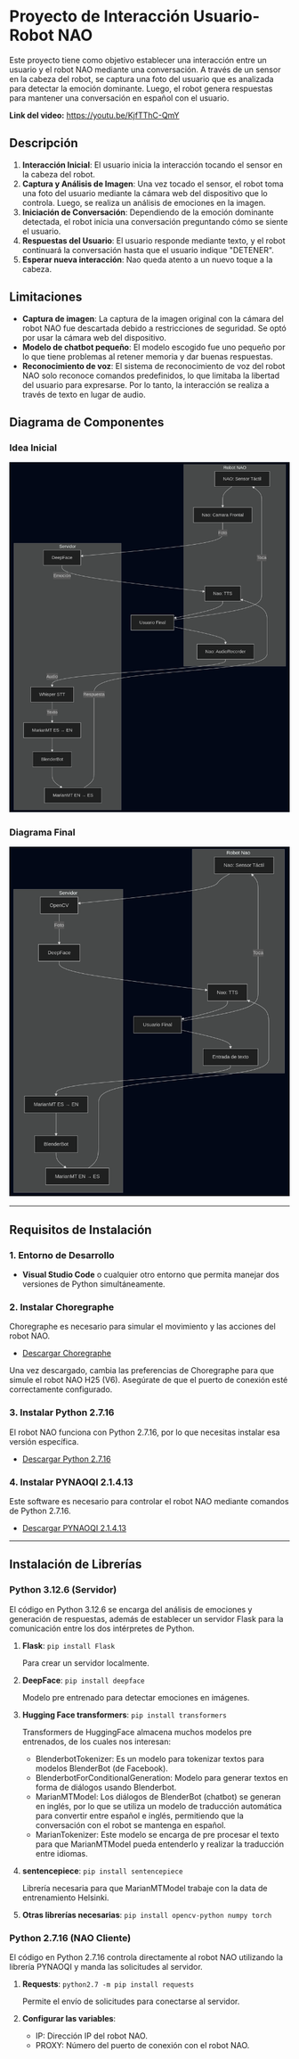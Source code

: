 # Proyecto de Interacción Usuario-Robot NAO

Este proyecto tiene como objetivo establecer una interacción entre un usuario y el robot NAO mediante una conversación. A través de un sensor en la cabeza del robot, se captura una foto del usuario que es analizada para detectar la emoción dominante. Luego, el robot genera respuestas para mantener una conversación en español con el usuario.

**Link del video:** https://youtu.be/KjfTThC-QmY

## Descripción

1. **Interacción Inicial**: El usuario inicia la interacción tocando el sensor en la cabeza del robot.
2. **Captura y Análisis de Imagen**: Una vez tocado el sensor, el robot toma una foto del usuario mediante la cámara web del dispositivo que lo controla. Luego, se realiza un análisis de emociones en la imagen.
3. **Iniciación de Conversación**: Dependiendo de la emoción dominante detectada, el robot inicia una conversación preguntando cómo se siente el usuario.
4. **Respuestas del Usuario**: El usuario responde mediante texto, y el robot continuará la conversación hasta que el usuario indique "DETENER".
5. **Esperar nueva interacción**: Nao queda atento a un nuevo toque a la cabeza.

## Limitaciones

- **Captura de imagen**: La captura de la imagen original con la cámara del robot NAO fue descartada debido a restricciones de seguridad. Se optó por usar la cámara web del dispositivo.
- **Modelo de chatbot pequeño**: El modelo escogido fue uno pequeño por lo que tiene problemas al retener memoria y dar buenas respuestas.
- **Reconocimiento de voz**: El sistema de reconocimiento de voz del robot NAO solo reconoce comandos predefinidos, lo que limitaba la libertad del usuario para expresarse. Por lo tanto, la interacción se realiza a través de texto en lugar de audio.

## Diagrama de Componentes
### Idea Inicial
![IdeaInicial](IdeaInicial.png)
### Diagrama Final
![DiagramaFinal](DiagramaFinal.png)

---

## Requisitos de Instalación

### 1. **Entorno de Desarrollo**

- **Visual Studio Code** o cualquier otro entorno que permita manejar dos versiones de Python simultáneamente.

### 2. **Instalar Choregraphe**

Choregraphe es necesario para simular el movimiento y las acciones del robot NAO.

- [Descargar Choregraphe](https://drive.google.com/file/d/1fJHgV-SHTfVJ_lM82l8ei6bFOo7mlqRH/view?usp=sharing)

Una vez descargado, cambia las preferencias de Choregraphe para que simule el robot NAO H25 (V6). Asegúrate de que el puerto de conexión esté correctamente configurado.

### 3. **Instalar Python 2.7.16**

El robot NAO funciona con Python 2.7.16, por lo que necesitas instalar esa versión específica.

- [Descargar Python 2.7.16](https://www.python.org/downloads/release/python-2716/)

### 4. **Instalar PYNAOQI 2.1.4.13**

Este software es necesario para controlar el robot NAO mediante comandos de Python 2.7.16.

- [Descargar PYNAOQI 2.1.4.13](https://drive.google.com/drive/folders/1qV5SQoCFunSMaVyAQVcsozLhM4F6K4zx)

---

## Instalación de Librerías

### Python 3.12.6 (Servidor)

El código en Python 3.12.6 se encarga del análisis de emociones y generación de respuestas, además de establecer un servidor Flask para la comunicación entre los dos intérpretes de Python.

1. **Flask**:
   `pip install Flask`
   
   Para crear un servidor localmente.

2. **DeepFace**:
   `pip install deepface`

   Modelo pre entrenado para detectar emociones en imágenes.
   
3. **Hugging Face transformers**:
   `pip install transformers`
   
   Transformers de HuggingFace almacena muchos modelos pre entrenados, de los cuales nos interesan:
   - BlenderbotTokenizer: Es un modelo para tokenizar textos para modelos BlenderBot (de Facebook).
   - BlenderbotForConditionalGeneration: Modelo para generar textos en forma de diálogos usando Blenderbot.
   - MarianMTModel: Los diálogos de BlenderBot (chatbot) se generan en inglés, por lo que se utiliza un modelo de traducción automática para convertir entre español e inglés, permitiendo que la conversación con el robot se mantenga en español.
   - MarianTokenizer: Este modelo se encarga de pre procesar el texto para que MarianMTModel pueda entenderlo y realizar la traducción entre idiomas.

   
5. **sentencepiece**:
   `pip install sentencepiece`

   Librería necesaria para que MarianMTModel trabaje con la data de entrenamiento Helsinki.
   
6. **Otras librerías necesarias**:
   `pip install opencv-python numpy torch`

### Python 2.7.16 (NAO Cliente)

El código en Python 2.7.16 controla directamente al robot NAO utilizando la librería PYNAOQI y manda las solicitudes al servidor. 

1. **Requests**:
   `python2.7 -m pip install requests`
   
   Permite el envío de solicitudes para conectarse al servidor.

2. **Configurar las variables**:

   - IP: Dirección IP del robot NAO.
   - PROXY: Número del puerto de conexión con el robot NAO.   
